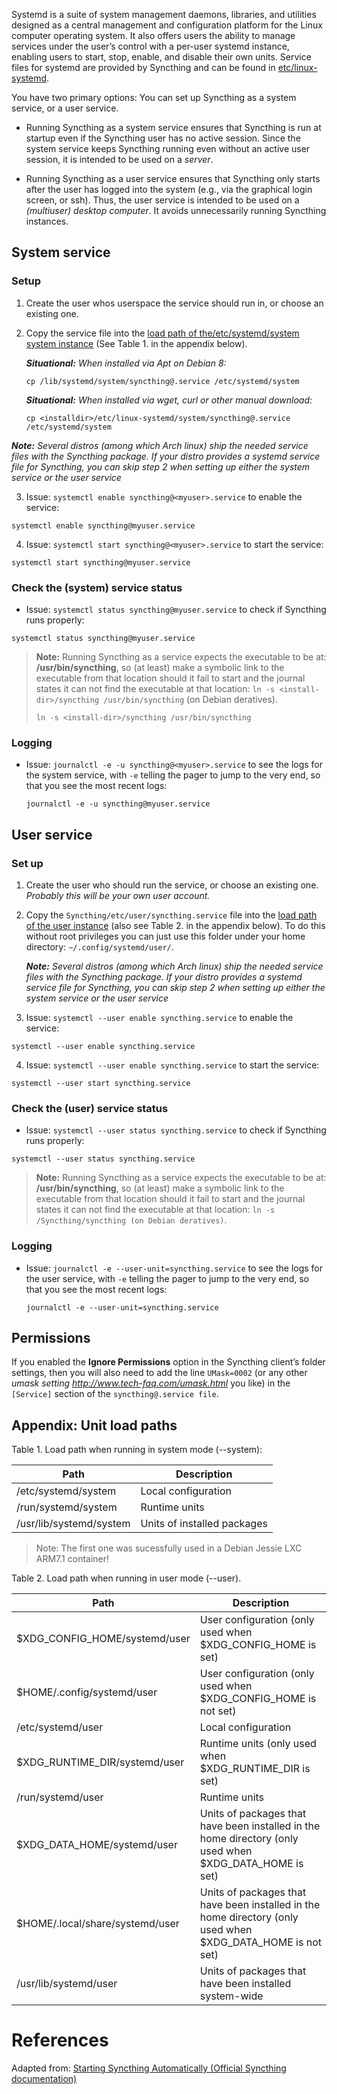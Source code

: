 Systemd is a suite of system management daemons, libraries, and utilities designed as a central management and configuration platform for the Linux computer operating system. It also offers users the ability to manage services under the user’s control with a per-user systemd instance, enabling users to start, stop, enable, and disable their own units. Service files for systemd are provided by Syncthing and can be found in [etc/linux-systemd][2].

You have two primary options: You can set up Syncthing as a system service, or a user service.

- Running Syncthing as a system service ensures that Syncthing is run at startup even if the Syncthing user has no active session. Since the system service keeps Syncthing running even without an active user session, it is intended to be used on a _server_.

- Running Syncthing as a user service ensures that Syncthing only starts after the user has logged into the system (e.g., via the graphical login screen, or ssh). Thus, the user service is intended to be used on a _(multiuser) desktop computer_. It avoids unnecessarily running Syncthing instances.

## System service

### Setup

1. Create the user whos userspace the service should run in, or choose an existing one.

2. Copy the service file into the [load path of the/etc/systemd/system system instance][3] (See Table 1. in the appendix below). 

   ***Situational:** When installed via Apt on Debian 8:*

   ```shell
   cp /lib/systemd/system/syncthing@.service /etc/systemd/system
   ```
   ***Situational:** When installed via wget, curl or other manual download:*
   ```shell
   cp <installdir>/etc/linux-systemd/system/syncthing@.service /etc/systemd/system
   ```

***Note:** Several distros (among which Arch linux) ship the needed service files with the Syncthing package. If your distro provides a systemd service file for Syncthing, you can skip step 2 when setting up either the system service or the user service*

3. Issue: `systemctl enable syncthing@<myuser>.service` to enable the service:
  ```shell
  systemctl enable syncthing@myuser.service
  ```
4. Issue: `systemctl start syncthing@<myuser>.service` to start the service:
  ```shell
  systemctl start syncthing@myuser.service
  ```


### Check the (system) service status

- Issue: `systemctl status syncthing@myuser.service` to check if Syncthing runs properly:
```shell
systemctl status syncthing@myuser.service
```

> **Note:** Running Syncthing as a service expects the executable to be at: **/usr/bin/syncthing**, so (at least) make a symbolic link to the executable from that location should it fail to start and the journal states it can not find the executable at that location: `ln -s <install-dir>/syncthing /usr/bin/syncthing` (on Debian deratives).
>  ```
>  ln -s <install-dir>/syncthing /usr/bin/syncthing
>  ```

### Logging

- Issue: `journalctl -e -u syncthing@<myuser>.service` to see the logs for the system service, with `-e` telling the pager to jump to the very end, so that you see the most recent logs:
  ```shell
  journalctl -e -u syncthing@myuser.service
  ```

## User service

### Set up

1. Create the user who should run the service, or choose an existing one. _Probably this will be your own user account._
2. Copy the `Syncthing/etc/user/syncthing.service` file into the  [load path of the user instance][3] (also see Table 2. in the appendix below). To do this without root privileges you can just use this folder under your home directory: `~/.config/systemd/user/`.

    ***Note:** Several distros (among which Arch linux) ship the needed service files with the Syncthing package. If your distro provides a systemd service file for Syncthing, you can skip step 2 when setting up either the system service or the user service*

3. Issue: `systemctl --user enable syncthing.service` to enable the service:
  ```shell
  systemctl --user enable syncthing.service
  ```
4. Issue: `systemctl --user enable syncthing.service` to start the service:
  ```shell
  systemctl --user start syncthing.service
```

### Check the (user) service status

- Issue: `systemctl --user status syncthing.service` to check if Syncthing runs properly:
```shell
systemctl --user status syncthing.service
```

> **Note:** Running Syncthing as a service expects the executable to be at: **/usr/bin/syncthing**, so (at least) make a symbolic link to the executable from that location should it fail to start and the journal states it can not find the executable at that location: `ln -s /Syncthing/syncthing (on Debian deratives)`.


### Logging

- Issue: `journalctl -e --user-unit=syncthing.service` to see the logs for the user service, with `-e` telling the pager to jump to the very end, so that you see the most recent logs:
  ```shell
  journalctl -e --user-unit=syncthing.service
  ```


## Permissions

If you enabled the **Ignore Permissions** option in the Syncthing client’s folder settings, then you will also need to add the line `UMask=0002` (or any other _umask setting <http://www.tech-faq.com/umask.html>_ you like) in the `[Service]` section of the `syncthing@.service file`.


## Appendix: Unit load paths

Table 1. Load path when running in system mode (--system):

|Path|Description|
|----|-----------|
|/etc/systemd/system|Local configuration|
|/run/systemd/system|Runtime units|
|/usr/lib/systemd/system|Units of installed packages|
> Note: The first one was sucessfully used in a Debian Jessie LXC ARM7.1 container!

Table 2. Load path when running in user mode (--user).

|Path|Description|
|----|-----------|
|$XDG_CONFIG_HOME/systemd/user|User configuration (only used when $XDG_CONFIG_HOME is set)|
|$HOME/.config/systemd/user|User configuration (only used when $XDG_CONFIG_HOME is not set)|
|/etc/systemd/user|Local configuration|
|$XDG_RUNTIME_DIR/systemd/user|Runtime units (only used when $XDG_RUNTIME_DIR is set)|
|/run/systemd/user|Runtime units|
|$XDG_DATA_HOME/systemd/user|Units of packages that have been installed in the home directory (only used when $XDG_DATA_HOME is set)|
|$HOME/.local/share/systemd/user|Units of packages that have been installed in the home directory (only used when $XDG_DATA_HOME is not set)|
|/usr/lib/systemd/user|Units of packages that have been installed system-wide|


# References
Adapted from: [Starting Syncthing Automatically (Official Syncthing documentation)][1]


<!-- REFERENCES -->
[1]:https://docs.syncthing.net/users/autostart.html?highlight=starting#using-systemd
[2]:https://github.com/syncthing/syncthing/tree/master/etc/linux-systemd
[3]:https://www.freedesktop.org/software/systemd/man/systemd.unit.html#Unit%20File%20Load%20Path
